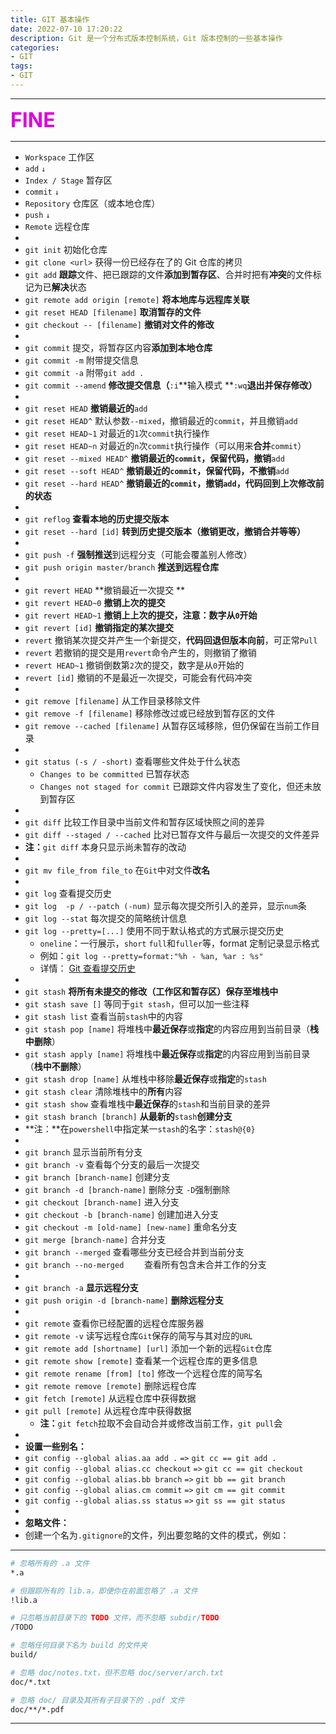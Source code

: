 ```yaml
---
title: GIT 基本操作
date: 2022-07-10 17:20:22
description: Git 是一个分布式版本控制系统，Git 版本控制的一些基本操作
categories:
- GIT
tags:
- GIT
---
```


***
**<font color=dd00dd size=6>FINE</font>**

***
- `Workspace`    工作区
- `add`    `↓`
- `Index / Stage`    暂存区
- `commit`    `↓`
- `Repository`    仓库区（或本地仓库）
- `push`    `↓`
- `Remote`    远程仓库    
- 
- `git init`    初始化仓库
- `git clone <url>`    获得一份已经存在了的 Git 仓库的拷贝
- `git add`     **跟踪**文件、把已跟踪的文件**添加到暂存区**、合并时把有**冲突**的文件标记为已**解决**状态
- `git remote add origin [remote]`    **将本地库与远程库关联**
- `git reset HEAD [filename]`    **取消暂存的文件**
- `git checkout -- [filename]`    **撤销对文件的修改**
- 
- `git commit`    提交，将暂存区内容**添加到本地仓库**
- `git commit -m`    附带提交信息
- `git commit -a`    附带`git add .`
- `git commit --amend`    **修改提交信息（**`:i`**输入模式 **`:wq`**退出并保存修改）**
- 
- `git reset HEAD`    **撤销最近的**`add`
- `git reset HEAD^`    默认参数`--mixed`，撤销最近的`commit`，并且撤销`add`
- `git reset HEAD~1`    对最近的`1`次`commit`执行操作
- `git reset HEAD~n`    对最近的`n`次`commit`执行操作（可以用来**合并**`commit`）
- `git reset --mixed HEAD^`    **撤销最近的`commit`，保留代码，撤销**`add`
- `git reset --soft HEAD^`    **撤销最近的`commit`，保留代码，不撤销**`add`
- `git reset --hard HEAD^`    **撤销最近的`commit`，撤销`add`，代码回到上次修改前的状态**
- 
- `git reflog`    **查看本地的历史提交版本**
- `git reset --hard [id]`    **转到历史提交版本（撤销更改，撤销合并等等）**
- 
- `git push -f`    **强制推送**到远程分支（可能会覆盖别人修改）
- `git push origin master/branch`    **推送到远程仓库**
- 
- `git revert HEAD`    **撤销最近一次提交 **
- `git revert HEAD~0`    **撤销上次的提交**
- `git revert HEAD~1`    **撤销上上次的提交，注意：数字从`0`开始**
- `git revert [id]`    **撤销指定的某次提交**
- `revert`     撤销某次提交并产生一个新提交，**代码回退但版本向前**，可正常`Pull`
- `revert`    若撤销的提交是用`revert`命令产生的，则撤销了撤销
- `revert HEAD~1`     撤销倒数第`2`次的提交，数字是从`0`开始的
- `revert [id]`    撤销的不是最近一次提交，可能会有代码冲突
- 
- `git remove [filename]`    从工作目录移除文件
- `git remove -f [filename]`    移除修改过或已经放到暂存区的文件
- `git remove --cached [filename]`    从暂存区域移除，但仍保留在当前工作目录
- 
- `git status (-s / -short)`    查看哪些文件处于什么状态
   - `Changes to be committed`    已暂存状态
   - `Changes not staged for commit`    已跟踪文件内容发生了变化，但还未放到暂存区
- 
- `git diff`    比较工作目录中当前文件和暂存区域快照之间的差异
- `git diff --staged / --cached`    比对已暂存文件与最后一次提交的文件差异
- **注：**`git diff`    本身只显示尚未暂存的改动
- 
- `git mv file_from file_to`    在`Git`中对文件**改名**
- 
- `git log`     查看提交历史
- `git log  -p / --patch (-num)`    显示每次提交所引入的差异，显示`num`条
- `git log --stat`    每次提交的简略统计信息
- `git log --pretty=[...]`    使用不同于默认格式的方式展示提交历史
   - `oneline`：一行展示，`short` `full`和`fuller`等，format 定制记录显示格式
   - 例如：`git log --pretty=format:"%h - %an, %ar : %s"`
   - 详情： [Git 查看提交历史](https://git-scm.com/book/zh/v2/Git-%E5%9F%BA%E7%A1%80-%E6%9F%A5%E7%9C%8B%E6%8F%90%E4%BA%A4%E5%8E%86%E5%8F%B2) 
- 
- `git stash`    **将所有未提交的修改（工作区和暂存区）保存至堆栈中**
- `git stash save []`    等同于`git stash`，但可以加一些注释
- `git stash list`    查看当前`stash`中的内容
- `git stash pop [name]`    将堆栈中**最近保存**或**指定**的内容应用到当前目录（**栈中删除**）
- `git stash apply [name]`    将堆栈中**最近保存**或**指定**的内容应用到当前目录（**栈中不删除**）
- `git stash drop [name]`    从堆栈中移除**最近保存**或**指定**的`stash`
- `git stash clear`    清除堆栈中的**所有**内容
- `git stash show`    查看堆栈中**最近保存**的`stash`和当前目录的差异
- `git stash branch [branch]`    **从最新的**`stash`**创建分支**
- **注：**在`powershell`中指定某一`stash`的名字：`stash@{0}`
- 
- `git branch`    显示当前所有分支
- `git branch -v`    查看每个分支的最后一次提交
- `git branch [branch-name]`    创建分支
- `git branch -d [branch-name]`    删除分支  `-D`强制删除
- `git checkout [branch-name]`    进入分支
- `git checkout -b [branch-name]`    创建加进入分支
- `git checkout -m [old-name] [new-name]`    重命名分支
- `git merge [branch-name]`    合并分支
- `git branch --merged`    查看哪些分支已经合并到当前分支
- `git branch --no-merged    `    查看所有包含未合并工作的分支
- 
- `git branch -a`    **显示远程分支**
- `git push origin -d [branch-name]`    **删除远程分支**
- 
- `git remote`    查看你已经配置的远程仓库服务器
- `git remote -v`    读写远程仓库`Git`保存的简写与其对应的`URL`
- `git remote add [shortname] [url]`    添加一个新的远程`Git`仓库
- `git remote show [remote]`    查看某一个远程仓库的更多信息
- `git remote rename [from] [to]`    修改一个远程仓库的简写名
- `git remote remove [remote]`    删除远程仓库
- `git fetch [remote]`    从远程仓库中获得数据
- `git pull [remote]`    从远程仓库中获得数据
   - **注：**`git fetch`拉取不会自动合并或修改当前工作，`git pull`会
- 
- **设置一些别名：**
- `git config --global alias.aa add .`  `=>`  `git cc == git add .`
- `git config --global alias.cc checkout`  `=>`  `git cc == git checkout`
- `git config --global alias.bb branch`  `=>`  `git bb == git branch`
- `git config --global alias.cm commit`  `=>`  `git cm == git commit`
- `git config --global alias.ss status`  `=>`  `git ss == git status`
- 
- **忽略文件：**
- 创建一个名为`.gitignore`的文件，列出要忽略的文件的模式，例如：
***
```bash
# 忽略所有的 .a 文件
*.a

# 但跟踪所有的 lib.a，即便你在前面忽略了 .a 文件
!lib.a

# 只忽略当前目录下的 TODO 文件，而不忽略 subdir/TODO
/TODO

# 忽略任何目录下名为 build 的文件夹
build/

# 忽略 doc/notes.txt，但不忽略 doc/server/arch.txt
doc/*.txt

# 忽略 doc/ 目录及其所有子目录下的 .pdf 文件
doc/**/*.pdf
```

***
